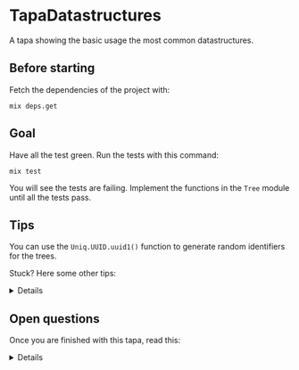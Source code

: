 # TapaDatastructures

A tapa showing the basic usage the most common datastructures.

## Before starting

Fetch the dependencies of the project with:

```
mix deps.get
```

## Goal

Have all the test green. Run the tests with this command:

```
mix test
```

You will see the tests are failing. Implement the functions in the `Tree` module
until all the tests pass.

## Tips

You can use the `Uniq.UUID.uuid1()` function to generate random identifiers for the trees.

Stuck? Here some other tips:

<details>

Refer to the documentation on [guards](https://hexdocs.pm/elixir/guards.html)

You can pattern-match a structure in a function like this:

```
def my_function(%my_struct{value: 1}) do
 # do something
end

def my_function(%my_struct{value: 2}) do
 # do something else
end
```

Pattern-matching works also on lists, maps, integer, etc.

If you are curious, check the documentation about the [Erlang `rand:uniform`
](https://www.erlang.org/doc/man/rand.html#uniform-0) function.

</details>

## Open questions

Once you are finished with this tapa, read this:

<details>

You have probably notice that Elixir can identify a missing key in a struct at
compile time. This is one advantage of using structures over maps. Maps on the
other end are more flexible since they can have all possible keys and do not
require to be declared in advance, we will explore them in the next tapa.

The update syntax: `%MyRecord{record_variable | field: new_value}` prevents us from updating a
field that does not exist. This is checked at compile time for structs and at runtime for maps.

We often categorize languages as dynamically or statically typed, but even in
these categories, some languages offer more guarantees than other. If you have
used a dynamically language recently, what kind of guarantees are provided by it
at compile time?

</details>
